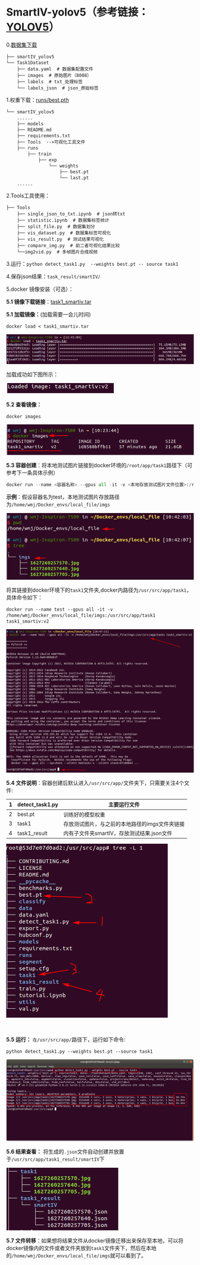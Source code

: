 # SmartIV-yolov5（参考链接：[YOLOV5](https://github.com/ultralytics/yolov5)）



0.[数据集下载]()

```
├── smartIV_yolov5
└── Task1Dataset
    ├── data.yaml  # 数据集配置文件
    ├── images  # 原始图片（8008）
    ├── labels  # txt_处理标签
    └── labels_json  # json_原始标签
```

1.权重下载：[runs/best.pth]()

```
└── smartIV_yolov5
	......
    ├── models
    ├── README.md
    ├── requirements.txt
    ├── Tools  -->可视化工具文件
    ├── runs
        ├── train
            ├── exp
                └── weights
                    ├── best.pt
                    └── last.pt
	......

```

2.Tools工具使用：

```
├── Tools
    ├── single_json_to_txt.ipynb  # json转txt
    ├── statistic.ipynb  # 数据集标签统计
    ├── split_file.py  # 数据集划分
    ├── vis_dataset.py  # 数据集标签可视化
    ├── vis_result.py  # 测试结果可视化
    ├── compare_img.py  # 前二者可视化结果比较
    └──img2vid.py  # 多帧图片合成视频
```

3.运行：`python detect_task1.py  --weights best.pt -- source task1`

4.保存json结果：`task_result/smartIV/`

5.docker 镜像安装（可选）：

**5.1 镜像下载链接**：[task1_smartiv.tar](https://pan.baidu.com/s/1JhJivCzbmod1IY6yaoVisg?pwd=p9o1)
​    

**5.1 加载镜像：**(加载需要一会儿时间)

```
docker load < task1_smartiv.tar
```

![image-20221101114630511](README.assets/image-20221101114630511.png)

加载成功如下图所示：

![image-20221101115704711](README.assets/image-20221101115704711.png)

 

**5.2 查看镜像：**

```
docker images
```

![image-20221101103218388](README.assets/image-20221101103218388.png)

 

**5.3 容器创建**：将本地测试图片链接到docker环境的`/root/app/task1`路径下（可参考下一条具体示例）

```python
docker run --name <容器名称> --gpus all -it -v <本地存放测试图片文件位置>:/root/app/task1  task1_smartiv:v2
```

**示例**：假设容器名为test，本地测试图片存放路径为`/home/wmj/Docker_envs/local_file/imgs`

![image-20221101104252070](README.assets/image-20221101104252070.png)

将其链接到docker环境下的`task1`文件夹,docker内路径为`/usr/src/app/task1`，具体命令如下：

```
docker run --name test --gpus all -it -v /home/wmj/Docker_envs/local_file/imgs:/usr/src/app/task1  task1_smartiv:v2
```

![image-20221101104915032](README.assets/image-20221101104915032.png)

**5.4 文件说明**：容器创建后默认进入`/usr/src/app/`文件夹下，只需要关注4个文件:

| 1    | detect_task1.py | 主要运行文件                                   |
| ---- | --------------- | ---------------------------------------------- |
| 2    | best.pt         | 训练好的模型权重                               |
| 3    | task1           | 存放测试图片，与之前的本地路径的imgs文件夹链接 |
| 4    | task1_result    | 内有子文件夹smartIV，存放测试结果.json文件     |

![image-20221101105902008](README.assets/image-20221101105902008.png)

​				

**5.5 运行：** `在/usr/src/app/`路径下，运行如下命令:

```
python detect_task1.py --weights best.pt --source task1
```

![image-20221101111317461](README.assets/image-20221101111317461.png)

**5.6 结果查看：** 将生成的`.json`文件自动创建并放置于`/usr/src/app/task1_result/smartIV`下

![image-20221101110637584](README.assets/image-20221101110637584.png)

**5.7 文件转移**：如果想将结果文件从docker镜像迁移出来保存至本地，可以将docker镜像内的文件或者文件夹放到`task1`文件夹下，然后在本地的`/home/wmj/Docker_envs/local_file/imgs`就可以看到了。
